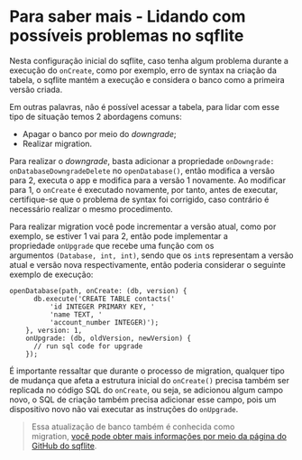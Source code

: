 # Para saber mais - Lidando com possíveis problemas no sqflite

Nesta configuração inicial do sqflite, caso tenha algum problema durante a execução do `onCreate`, como por exemplo, erro de syntax na criação da tabela, o sqflite mantém a execução e considera o banco como a primeira versão criada.

Em outras palavras, não é possível acessar a tabela, para lidar com esse tipo de situação temos 2 abordagens comuns:

- Apagar o banco por meio do *downgrade*;
- Realizar migration.

Para realizar o *downgrade*, basta adicionar a propriedade `onDowngrade: onDatabaseDowngradeDelete` no `openDatabase()`, então modifica a versão para 2, executa o app e modifica para a versão 1 novamente. Ao modificar para 1, o `onCreate` é executado novamente, por tanto, antes de executar, certifique-se que o problema de syntax foi corrigido, caso contrário é necessário realizar o mesmo procedimento.

Para realizar migration você pode incrementar a versão atual, como por exemplo, se estiver 1 vai para 2, então pode implementar a propriedade `onUpgrade` que recebe uma função com os argumentos `(Database, int, int)`, sendo que os `int`s representam a versão atual e versão nova respectivamente, então poderia considerar o seguinte exemplo de execução:

```
openDatabase(path, onCreate: (db, version) {
      db.execute('CREATE TABLE contacts('
          'id INTEGER PRIMARY KEY, '
          'name TEXT, '
          'account_number INTEGER)');
    }, version: 1,
    onUpgrade: (db, oldVersion, newVersion) {
      // run sql code for upgrade
    });
```

É importante ressaltar que durante o processo de migration, qualquer tipo de mudança que afeta a estrutura inicial do `onCreate()` precisa também ser replicada no código SQL do `onCreate`, ou seja, se adicionou algum campo novo, o SQL de criação também precisa adicionar esse campo, pois um dispositivo novo não vai executar as instruções do `onUpgrade`.

> Essa atualização de banco também é conhecida como migration, [você pode obter mais informações por meio da página do GitHub do sqflite](https://github.com/tekartik/sqflite/blob/master/sqflite/doc/migration_example.md).


